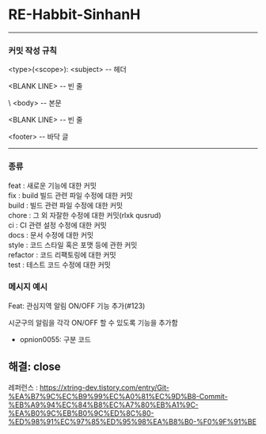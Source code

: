 
# RE-Habbit-SinhanH
---
### 커밋 작성 규칙

  \<type>(\<scope>): \<subject>    -- 헤더

  \<BLANK LINE>                  -- 빈 줄

 \ <body\>                        -- 본문

  \<BLANK LINE>                  -- 빈 줄

  \<footer>                      -- 바닥 글

  -----

 ### <type> 종류

feat : 새로운 기능에 대한 커밋 \
fix : build 빌드 관련 파일 수정에 대한 커밋\
build : 빌드 관련 파일 수정에 대한 커밋\
chore : 그 외 자잘한 수정에 대한 커밋(rlxk qusrud)\
ci : CI 관련 설정 수정에 대한 커밋\
docs : 문서 수정에 대한 커밋\
style : 코드 스타일 혹은 포맷 등에 관한 커밋\
refactor : 코드 리팩토링에 대한 커밋\
test : 테스트 코드 수정에 대한 커밋

### 메시지 예시

Feat: 관심지역 알림 ON/OFF 기능 추가(#123)

시군구의 알림을 각각 ON/OFF 할 수 있도록 기능을 추가함
 - opnion0055: 구분 코드

해결: close
--------------------------------------
레퍼런스 : https://xtring-dev.tistory.com/entry/Git-%EA%B7%9C%EC%B9%99%EC%A0%81%EC%9D%B8-Commit-%EB%A9%94%EC%84%B8%EC%A7%80%EB%A1%9C-%EA%B0%9C%EB%B0%9C%ED%8C%80-%ED%98%91%EC%97%85%ED%95%98%EA%B8%B0-%F0%9F%91%BE
